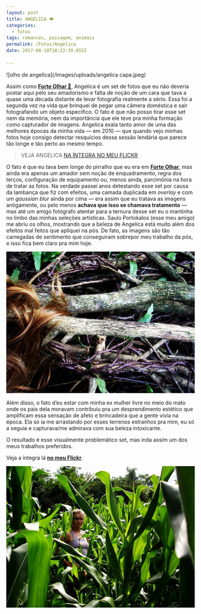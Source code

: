 ```yaml
---
layout: post
title: ANGELICA 👁
categories:
  - fotos
tags: romances, paisagem, animais
permalink: /Fotos/Angelica
date: 2017-08-10T18:23:39.655Z

---
```


![olho de angelica](/images/uploads/angelica capa.jpeg)

Assim como **[Forte Olhar 🏰](/Fotos/FORTEOLHAR)**, Angelica é um set de fotos que eu não deveria postar aqui pelo seu amadorismo e falta de noção de um cara que tava a quase uma década distante de levar fotografia realmente a sério. Essa foi a segunda vez na vida que brinquei de pegar uma câmera doméstica e sair fotografando um objeto específico. O fato é que não posso tirar esse set nem da memória, nem da importância que ele teve pra minha formação como capturador de imagens. Angelica exala tanto amor de uma das melhores épocas da minha vida — em 2010 — que quando vejo minhas fotos hoje consigo detectar resquícios dessa sessão lendária que parece tão longe e tão perto ao mesmo tempo.

> VEJA ANGELICA [NA ÍNTEGRA NO MEU FLICKR](https://flic.kr/s/aHskAYso1T)

O fato é que eu tava bem longe do pirralho que eu era em **[Forte Olhar](/Fotos/FORTEOLHAR)**, mas ainda era apenas um amador sem noção de enquadramento, regra dos terços, configuração de equipamento ou, menos ainda, parcimônia na hora de tratar as fotos. Na verdade passei anos detestando esse set por causa da lambança que fiz com efeitos, uma camada duplicada em *overlay* e com um *gaussian blur* ainda por cima — era assim que eu tratava as imagens antigamente, ou pelo menos **achava que isso se chamava tratamento** — mas até um amigo fotógrafo atentar para a ternura desse set eu o mantinha no limbo das minhas seleções artísticas. Saulo Portokalos (esse meu amigo) me abriu os olhos, mostrando que a beleza de Angelica está muito além dos efeitos mal feitos que apliquei na pós. De fato, as imagens são tão carregadas de sentimento que conseguiram sobrepor meu trabalho da pós, e isso fica bem claro pra mim hoje.

![cabelos e galhos](/images/uploads/angelica01.jpeg)

Além disso, o fato d’eu estar com minha ex mulher livre no meio do mato onde os pais dela moravam contribuiu pra um desprendimento estético que amplificam essa sensação de afeto e brincadeira que a gente vivia na época. Ela só ia me arrastando por esses terrenos estranhos pra mim, eu só a seguia e capturava/me admirava com sua beleza intoxicante.

O resultado é esse visualmente problemático set, mas inda assim um dos meus trabalhos preferidos.

Veja a íntegra lá **[no meu Flickr](https://flic.kr/s/aHskAYso1T)**.

![angelica no meio de uma plantação de milho](/images/uploads/angelica02.jpeg)